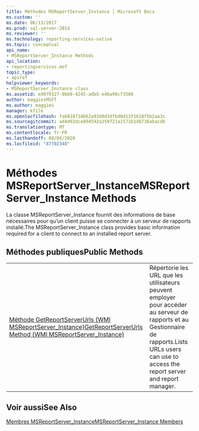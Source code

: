 ```yaml
---
title: Méthodes MSReportServer_Instance | Microsoft Docs
ms.custom: ''
ms.date: 06/13/2017
ms.prod: sql-server-2014
ms.reviewer: ''
ms.technology: reporting-services-native
ms.topic: conceptual
api_name:
- MSReportServer_Instance Methods
api_location:
- reportingservices.mof
topic_type:
- apiref
helpviewer_keywords:
- MSReportServer_Instance class
ms.assetid: ed079327-0bb0-4245-adb5-e46a90cf3586
author: maggiesMSFT
ms.author: maggies
manager: kfile
ms.openlocfilehash: fa6810718b62a93d8d3dfbd8d13f1618f5b2aa3c
ms.sourcegitcommit: ad4d92dce894592a259721a1571b1d8736abacdb
ms.translationtype: MT
ms.contentlocale: fr-FR
ms.lasthandoff: 08/04/2020
ms.locfileid: "87702348"
---
```

# <a name="msreportserver_instance-methods"></a><span data-ttu-id="c3aea-102">Méthodes MSReportServer_Instance</span><span class="sxs-lookup"><span data-stu-id="c3aea-102">MSReportServer_Instance Methods</span></span>
  <span data-ttu-id="c3aea-103">La classe MSReportServer_Instance fournit des informations de base nécessaires pour qu’un client puisse se connecter à un serveur de rapports installé.</span><span class="sxs-lookup"><span data-stu-id="c3aea-103">The MSReportServer_Instance class provides basic information required for a client to connect to an installed report server.</span></span>  
  
## <a name="public-methods"></a><span data-ttu-id="c3aea-104">M&#233;thodes publiques</span><span class="sxs-lookup"><span data-stu-id="c3aea-104">Public Methods</span></span>  
  
|||  
|-|-|  
|[<span data-ttu-id="c3aea-105">Méthode GetReportServerUrls &#40;WMI MSReportServer_Instance&#41;</span><span class="sxs-lookup"><span data-stu-id="c3aea-105">GetReportServerUrls Method &#40;WMI MSReportServer_Instance&#41;</span></span>](msreportserver-instance-methods-getreportserverurls.md)|<span data-ttu-id="c3aea-106">Répertorie les URL que les utilisateurs peuvent employer pour accéder au serveur de rapports et au Gestionnaire de rapports.</span><span class="sxs-lookup"><span data-stu-id="c3aea-106">Lists URLs users can use to access the report server and report manager.</span></span>|  
  
## <a name="see-also"></a><span data-ttu-id="c3aea-107">Voir aussi</span><span class="sxs-lookup"><span data-stu-id="c3aea-107">See Also</span></span>  
 [<span data-ttu-id="c3aea-108">Membres MSReportServer_Instance</span><span class="sxs-lookup"><span data-stu-id="c3aea-108">MSReportServer_Instance Members</span></span>](msreportserver-instance-members.md)  
  
  

